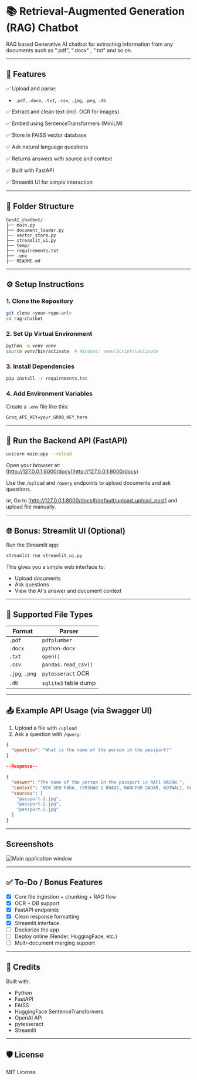 # 📚 Retrieval-Augmented Generation (RAG) Chatbot

RAG based Generative AI chatbot for extracting information from any documents such as ".pdf", ".docx" , ".txt" and so on.

---

## 🚀 Features

✅ Upload and parse:
- `.pdf`, `.docx`, `.txt`, `.csv`, `.jpg`, `.png`, `.db`

✅ Extract and clean text (incl. OCR for images)

✅ Embed using SentenceTransformers (MiniLM)

✅ Store in FAISS vector database

✅ Ask natural language questions

✅ Returns answers with source and context

✅ Built with FastAPI

✅ Streamlit UI for simple interaction

---

## 📁 Folder Structure

```
GenAI_chatbot/
├── main.py
├── document_loader.py
├── vector_store.py
├── streamlit_ui.py
├── temp/
├── requirements.txt
├── .env
├── README.md
```

---

## ⚙️ Setup Instructions

### 1. Clone the Repository

```bash
git clone <your-repo-url>
cd rag-chatbot
```

### 2. Set Up Virtual Environment

```bash
python -m venv venv
source venv/bin/activate  # Windows: venv\Scripts\activate
```

### 3. Install Dependencies

```bash
pip install -r requirements.txt
```

### 4. Add Environment Variables

Create a `.env` file like this:

```
Groq_API_KEY=your_GROQ_KEY_here
```

---

## 🏃 Run the Backend API (FastAPI)

```bash
uvicorn main:app --reload
```

Open your browser at:  
[http://127.0.0.1:8000/docs](http://127.0.0.1:8000/docs)

Use the `/upload` and `/query` endpoints to upload documents and ask questions.

or, Go to [http://127.0.0.1:8000/docs#/default/upload_upload_post] and upload file manually.

---

## 🌐 Bonus: Streamlit UI (Optional)

Run the Streamlit app:

```bash
streamlit run streamlit_ui.py
```

This gives you a simple web interface to:
- Upload documents
- Ask questions
- View the AI's answer and document context

---

## 🧪 Supported File Types

| Format | Parser |
|--------|--------|
| `.pdf` | `pdfplumber` |
| `.docx` | `python-docx` |
| `.txt` | `open()` |
| `.csv` | `pandas.read_csv()` |
| `.jpg`, `.png` | `pytesseract` OCR |
| `.db` | `sqlite3` table dump |

---

## 📤 Example API Usage (via Swagger UI)

1. Upload a file with `/upload`
2. Ask a question with `/query`:

```json
{
  "question": "What is the name of the person in the passport?"
}

--Response--

{
  "answer": "The name of the person in the passport is RAFI HASAN.",
  "context": "NEW SEN PARA, (ERSHAD 1 ROAD), RANCPUR SADAR, KOTWALI, RANGPUR Tle Wo: aua7sssa792 ii BY 0642950 alesis aya /PasspoRT No. MiD_N IURUL HUDA y iif = Deputy Director by iy Bir: age gt bie ey E f i mmigrat DAG a P ass Ors ; ‘Soa ll Lee ap.Dic Of Bare sce m2 Sit %\nNEW SEN PARA, (ERSHAD 1 ROAD), RANCPUR SADAR, KOTWALI, RANGPUR Tle Wo: aua7sssa792 ii BY 0642950 alesis aya /PasspoRT No. MiD_N IURUL HUDA y iif = Deputy Director by iy Bir: age gt bie ey E f i mmigrat DAG a P ass Ors ; ‘Soa ll Lee ap.Dic Of Bare sce m2 Sit %\nPERSONAL DATA AND EMERGENCY CONTACT Name: RAFI HASAN Father's Mame: ‘MD MOZAMMEL HOSSAIN Sodher’s Name: _ MOST SHAHIN AKHTER JAHAN CHOWDHURY Spouse's Mare: NA Parnanent Address: HOUSE#25, ROADS, NEW SEN PARA, (ERSHAD ROAD), RANGPUR SADAR, KOTWALI, RANGPUR < Pe Thi | tyethtaat Ton eit Hetiee ytat ay hit PT Lig Mame: MD JUBAER HASSAN ‘RIVADH ak Pee ; Relationship: BROTHER Address: HOUSERS, ROADEOS, NEW SEN PARA, (ERSHAD 1 ROAD), RANCPUR SADAR, KOTWALI, RANGPUR Tle Wo: aua7sssa792 ii BY 0642950 ale",
  "sources": [
    "passport-2.jpg",
    "passport-2.jpg",
    "passport-2.jpg"
  ]
}

```
---
## Screenshots

![Main application window](/GenAI_ChatBot/ss/ss1.png)

---

## ✅ To-Do / Bonus Features

- [x] Core file ingestion + chunking + RAG flow
- [x] OCR + DB support
- [x] FastAPI endpoints
- [x] Clean response formatting
- [x] Streamlit interface
- [ ] Dockerize the app
- [ ] Deploy online (Render, HuggingFace, etc.)
- [ ] Multi-document merging support

---

## 🧠 Credits

Built with:
- Python
- FastAPI
- FAISS
- HuggingFace SentenceTransformers
- OpenAI API
- pytesseract
- Streamlit

---

## 🛡️ License

MIT License